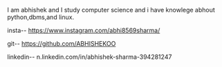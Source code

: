 
I am abhishek 
and I study computer science
 and i have knowlege abhout python,dbms,and linux.

 insta--  https://www.instagram.com/abhi8569sharma/
 
 git--  https://github.com/ABHISHEKOO

 linkedin--   n.linkedin.com/in/abhishek-sharma-394281247
 
